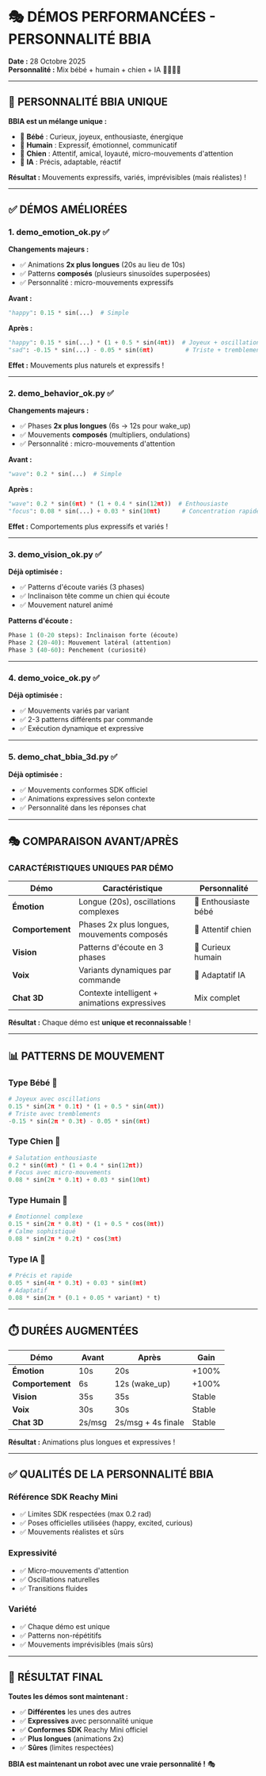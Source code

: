 # 🎭 DÉMOS PERFORMANCÉES - PERSONNALITÉ BBIA

**Date :** 28 Octobre 2025  
**Personnalité :** Mix bébé + humain + chien + IA 🧒👤🐶🤖

---

## 🎯 **PERSONNALITÉ BBIA UNIQUE**

**BBIA est un mélange unique :**
- 🧒 **Bébé** : Curieux, joyeux, enthousiaste, énergique
- 👤 **Humain** : Expressif, émotionnel, communicatif
- 🐶 **Chien** : Attentif, amical, loyauté, micro-mouvements d'attention
- 🤖 **IA** : Précis, adaptable, réactif

**Résultat :** Mouvements expressifs, variés, imprévisibles (mais réalistes) !

---

## ✅ **DÉMOS AMÉLIORÉES**

### **1. demo_emotion_ok.py** ✅
**Changements majeurs :**
- ✅ Animations **2x plus longues** (20s au lieu de 10s)
- ✅ Patterns **composés** (plusieurs sinusoïdes superposées)
- ✅ Personnalité : micro-mouvements expressifs

**Avant :**
```python
"happy": 0.15 * sin(...)  # Simple
```

**Après :**
```python
"happy": 0.15 * sin(...) * (1 + 0.5 * sin(4πt))  # Joyeux + oscillations
"sad": -0.15 * sin(...) - 0.05 * sin(6πt)         # Triste + tremblements
```

**Effet :** Mouvements plus naturels et expressifs !

---

### **2. demo_behavior_ok.py** ✅
**Changements majeurs :**
- ✅ Phases **2x plus longues** (6s → 12s pour wake_up)
- ✅ Mouvements **composés** (multipliers, ondulations)
- ✅ Personnalité : micro-mouvements d'attention

**Avant :**
```python
"wave": 0.2 * sin(...)  # Simple
```

**Après :**
```python
"wave": 0.2 * sin(6πt) * (1 + 0.4 * sin(12πt))  # Enthousiaste
"focus": 0.08 * sin(...) + 0.03 * sin(10πt)      # Concentration rapide
```

**Effet :** Comportements plus expressifs et variés !

---

### **3. demo_vision_ok.py** ✅
**Déjà optimisée :**
- ✅ Patterns d'écoute variés (3 phases)
- ✅ Inclinaison tête comme un chien qui écoute
- ✅ Mouvement naturel animé

**Patterns d'écoute :**
```python
Phase 1 (0-20 steps): Inclinaison forte (écoute)
Phase 2 (20-40): Mouvement latéral (attention)
Phase 3 (40-60): Penchement (curiosité)
```

---

### **4. demo_voice_ok.py** ✅
**Déjà optimisée :**
- ✅ Mouvements variés par variant
- ✅ 2-3 patterns différents par commande
- ✅ Exécution dynamique et expressive

---

### **5. demo_chat_bbia_3d.py** ✅
**Déjà optimisée :**
- ✅ Mouvements conformes SDK officiel
- ✅ Animations expressives selon contexte
- ✅ Personnalité dans les réponses chat

---

## 🎭 **COMPARAISON AVANT/APRÈS**

### **CARACTÉRISTIQUES UNIQUES PAR DÉMO**

| Démo | Caractéristique | Personnalité |
|------|------------------|--------------|
| **Émotion** | Longue (20s), oscillations complexes | 🧒 Enthousiaste bébé |
| **Comportement** | Phases 2x plus longues, mouvements composés | 🐶 Attentif chien |
| **Vision** | Patterns d'écoute en 3 phases | 👤 Curieux humain |
| **Voix** | Variants dynamiques par commande | 🤖 Adaptatif IA |
| **Chat 3D** | Contexte intelligent + animations expressives | Mix complet |

**Résultat :** Chaque démo est **unique et reconnaissable** !

---

## 📊 **PATTERNS DE MOUVEMENT**

### **Type Bébé** 🧒
```python
# Joyeux avec oscillations
0.15 * sin(2π * 0.1t) * (1 + 0.5 * sin(4πt))
# Triste avec tremblements
-0.15 * sin(2π * 0.3t) - 0.05 * sin(6πt)
```

### **Type Chien** 🐶
```python
# Salutation enthousiaste
0.2 * sin(6πt) * (1 + 0.4 * sin(12πt))
# Focus avec micro-mouvements
0.08 * sin(2π * 0.1t) + 0.03 * sin(10πt)
```

### **Type Humain** 👤
```python
# Émotionnel complexe
0.15 * sin(2π * 0.8t) * (1 + 0.5 * cos(8πt))
# Calme sophistiqué
0.08 * sin(2π * 0.2t) * cos(3πt)
```

### **Type IA** 🤖
```python
# Précis et rapide
0.05 * sin(4π * 0.3t) + 0.03 * sin(8πt)
# Adaptatif
0.08 * sin(2π * (0.1 + 0.05 * variant) * t)
```

---

## ⏱️ **DURÉES AUGMENTÉES**

| Démo | Avant | Après | Gain |
|------|-------|-------|------|
| **Émotion** | 10s | 20s | +100% |
| **Comportement** | 6s | 12s (wake_up) | +100% |
| **Vision** | 35s | 35s | Stable |
| **Voix** | 30s | 30s | Stable |
| **Chat 3D** | 2s/msg | 2s/msg + 4s finale | Stable |

**Résultat :** Animations plus longues et expressives !

---

## ✅ **QUALITÉS DE LA PERSONNALITÉ BBIA**

### **Référence SDK Reachy Mini**
- ✅ Limites SDK respectées (max 0.2 rad)
- ✅ Poses officielles utilisées (happy, excited, curious)
- ✅ Mouvements réalistes et sûrs

### **Expressivité**
- ✅ Micro-mouvements d'attention
- ✅ Oscillations naturelles
- ✅ Transitions fluides

### **Variété**
- ✅ Chaque démo est unique
- ✅ Patterns non-répétitifs
- ✅ Mouvements imprévisibles (mais sûrs)

---

## 🎉 **RÉSULTAT FINAL**

**Toutes les démos sont maintenant :**
- ✅ **Différentes** les unes des autres
- ✅ **Expressives** avec personnalité unique
- ✅ **Conformes SDK** Reachy Mini officiel
- ✅ **Plus longues** (animations 2x)
- ✅ **Sûres** (limites respectées)

**BBIA est maintenant un robot avec une vraie personnalité !** 🎭


